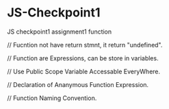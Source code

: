 # JS-Checkpoint1
JS checkpoint1 assignment1 function

// Fucntion not have return stmnt, it return "undefined".

// Function are Expressions, can be store in variables.

// Use Public Scope Variable Accessable EveryWhere.

// Declaration of Ananymous Function Expression.

// Function Naming Convention.
